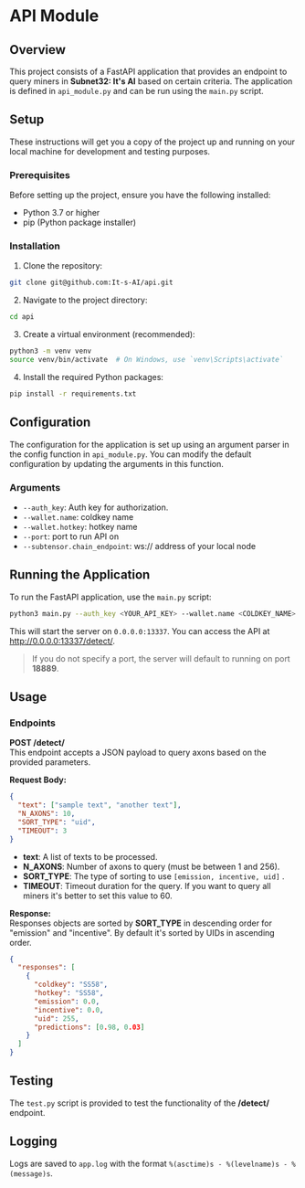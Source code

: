 # API Module

## Overview

This project consists of a FastAPI application that provides an endpoint to query miners in **Subnet32: It's AI** based on certain criteria. The application is defined in `api_module.py` and can be run using the `main.py` script.

## Setup

These instructions will get you a copy of the project up and running on your local machine for development and testing purposes.

### Prerequisites

Before setting up the project, ensure you have the following installed:
- Python 3.7 or higher
- pip (Python package installer)

### Installation

1.	Clone the repository:
```bash
git clone git@github.com:It-s-AI/api.git
```

2.  Navigate to the project directory:
```bash
cd api
```

3.  Create a virtual environment (recommended):
```bash
python3 -m venv venv
source venv/bin/activate  # On Windows, use `venv\Scripts\activate`
```

4.  Install the required Python packages:
```bash
pip install -r requirements.txt
```

## Configuration

The configuration for the application is set up using an argument parser in the config function in `api_module.py`. You can modify the default configuration by updating the arguments in this function.

### Arguments

- `--auth_key`: Auth key for authorization.
- `--wallet.name`: coldkey name
- `--wallet.hotkey`: hotkey name
- `--port`: port to run API on
- `--subtensor.chain_endpoint`: ws:// address of your local node

## Running the Application

To run the FastAPI application, use the `main.py` script:
```bash
python3 main.py --auth_key <YOUR_API_KEY> --wallet.name <COLDKEY_NAME> --wallet.hotkey <HOTKEY_NAME> --port 13337
```
This will start the server on `0.0.0.0:13337`. You can access the API at http://0.0.0.0:13337/detect/.

> If you do not specify a port, the server will default to running on port **18889**.

## Usage

### Endpoints

**POST /detect/**  
This endpoint accepts a JSON payload to query axons based on the provided parameters.

**Request Body:**
```json
{
  "text": ["sample text", "another text"],
  "N_AXONS": 10,
  "SORT_TYPE": "uid",
  "TIMEOUT": 3
}
```
- **text**: A list of texts to be processed.
- **N_AXONS**: Number of axons to query (must be between 1 and 256).
- **SORT_TYPE**: The type of sorting to use `[emission, incentive, uid]` .
- **TIMEOUT**: Timeout duration for the query. If you want to query all miners it's better to set this value to 60.

**Response:**  
Responses objects are sorted by **SORT_TYPE** in descending order for "emission" and "incentive". By default it's sorted by UIDs in ascending order.
```json
{
  "responses": [
    {
      "coldkey": "SS58",
      "hotkey": "SS58",
      "emission": 0.0,
      "incentive": 0.0, 
      "uid": 255,
      "predictions": [0.98, 0.03]
    }
  ]
}
```

## Testing

The `test.py` script is provided to test the functionality of the **/detect/** endpoint.

## Logging

Logs are saved to `app.log` with the format `%(asctime)s - %(levelname)s - %(message)s`.


